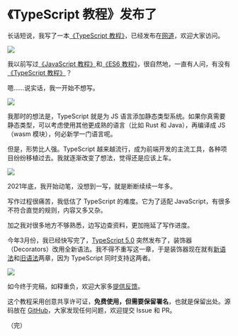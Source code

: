 # 《TypeScript 教程》发布了

长话短说，我写了一本[《TypeScript 教程》](https://wangdoc.com/typescript/)，已经发布在[网道](https://wangdoc.com/)，欢迎大家访问。

[![](https://cdn.beekka.com/blogimg/asset/202308/bg2023080705.webp)](https://wangdoc.com/typescript/)

我以前写过[《JavaScript 教程》](https://wangdoc.com/javascript/)和[《ES6 教程》](https://wangdoc.com/es6/)，很自然地，一直有人问，有没有[《TypeScript 教程》](https://wangdoc.com/typescript/)？

嗯……说实话，我一开始不想写。

![](https://cdn.beekka.com/blogimg/asset/202308/bg2023080706.webp)

我那时的想法是，TypeScript 就是为 JS 语言添加静态类型系统。如果你真需要静态类型，可以考虑使用其他更成熟的语言（比如 Rust 和 Java），再编译成 JS（wasm 模块），何必新学一门语言呢。

但是，形势比人强。TypeScript 越来越流行，成为前端开发的主流工具，各种项目纷纷移植过去。我就逐渐改变了想法，觉得还是应该上车。

![](https://cdn.beekka.com/blogimg/asset/202308/bg2023080707.webp)

2021年底，我开始动笔，没想到一写，就是断断续续一年多。

写作过程很痛苦，我低估了 TypeScript 的难度。它为了适配 JavaScript，有很多不符合直觉的规则，内容又多又杂。

加之我对很多地方不够熟悉，边写边查资料，更加拖延了写作进度。

今年3月份，我已经快写完了，[TypeScript 5.0](https://www.typescriptlang.org/docs/handbook/release-notes/typescript-5-0.html) 突然发布了，装饰器（Decorators）改用全新语法。我不得不重写这一章，于是装饰器现在就有[新语法](https://wangdoc.com/typescript/decorator.html)和[旧语法](https://wangdoc.com/typescript/decorator-legacy.html)两章，因为 TypeScript 同时支持这两者。

![](https://cdn.beekka.com/blogimg/asset/202308/bg2023080708.webp)

如今终于完稿，如释重负，欢迎大家多[提供反馈](https://github.com/wangdoc/typescript-tutorial/issues)。

这个教程采用创意共享许可证，**免费使用，但需要保留署名**，也就是保留出处。源码放在 [GitHub](https://github.com/wangdoc/typescript-tutorial)，大家发现任何问题，欢迎提交 Issue 和 PR。

（完）
